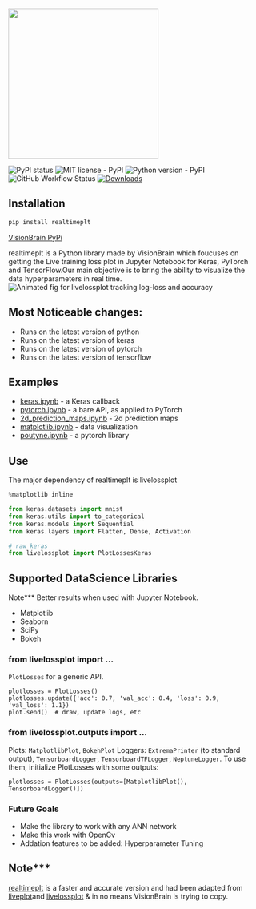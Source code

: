 <p >
    <br>
    <img src="https://github.com/VisionBrain/realtimeplt/blob/master/realtimeplt.png" width="300"/>
    <br>
</p>

![PyPI status](https://img.shields.io/pypi/status/realtimeplt.svg)
![MIT license - PyPI](https://img.shields.io/pypi/l/realtimeplt.svg)
![Python version - PyPI](https://img.shields.io/pypi/pyversions/realtimeplt.svg)
![GitHub Workflow Status](https://img.shields.io/github/workflow/status/stared/livelossplot/Python%20package)
[![Downloads](http://pepy.tech/badge/realtimeplt)](http://pepy.tech/count/realtimeplt)

## Installation
```bash
pip install realtimeplt
```
[VisionBrain PyPi](https://pypi.org/project/realtimeplt/)

realtimeplt is a Python library made by VisionBrain which foucuses on getting the Live training loss plot in Jupyter Notebook for Keras, PyTorch and TensorFlow.Our main objective is to bring the ability to  visualize the data hyperparameters in real time.
![Animated fig for livelossplot tracking log-loss and accuracy](https://github.com/VisionBrain/realtimeplt/blob/master/realtimeplt.gif)


## Most Noticeable changes:
* Runs on the latest version of python
* Runs on the latest version of keras
* Runs on the latest version of pytorch
* Runs on the latest version of tensorflow

## Examples
- [keras.ipynb](https://github.com/VisionBrain/realtimeplt/blob/master/examples/keras.ipynb) - a Keras callback
- [pytorch.ipynb](https://github.com/VisionBrain/realtimeplt/blob/master/examples/pytorch.ipynb) - a bare API, as applied to PyTorch
- [2d_prediction_maps.ipynb](https://github.com/VisionBrain/realtimeplt/blob/master/examples/2d_prediction_maps.ipynb) - 2d prediction maps 
- [matplotlib.ipynb](https://github.com/VisionBrain/realtimeplt/blob/master/examples/matplotlib.ipynb) - data visualization
- [poutyne.ipynb](https://github.com/VisionBrain/realtimeplt/blob/master/examples/poutyne.ipynb) - a pytorch library

## Use 
The major dependency of realtimeplt is livelossplot
```python
%matplotlib inline

from keras.datasets import mnist
from keras.utils import to_categorical
from keras.models import Sequential
from keras.layers import Flatten, Dense, Activation

# raw keras
from livelossplot import PlotLossesKeras
```

## Supported DataScience Libraries
Note*** Better results when used with Jupyter Notebook.

- Matplotlib
- Seaborn
- SciPy
- Bokeh

### from livelossplot import ...
`PlotLosses` for a generic API.
```{python}
plotlosses = PlotLosses()
plotlosses.update({'acc': 0.7, 'val_acc': 0.4, 'loss': 0.9, 'val_loss': 1.1})
plot.send()  # draw, update logs, etc
```
### from livelossplot.outputs import ...

Plots: `MatplotlibPlot`, `BokehPlot`
Loggers: `ExtremaPrinter` (to standard output), `TensorboardLogger`, `TensorboardTFLogger`, `NeptuneLogger`.
To use them, initialize PlotLosses with some outputs:
```{python}
plotlosses = PlotLosses(outputs=[MatplotlibPlot(), TensorboardLogger()])
```

### Future Goals
* Make the library to work with any ANN network
* Make this work with OpenCv
* Addation features to be added: Hyperparameter Tuning

## Note***
 [realtimeplt](https://pypi.org/project/realtimeplt/) is a faster and accurate version and had been adapted from [liveplot](https://github.com/PhilReinhold/liveplot)and [livelossplot](https://github.com/stared/livelossplot) & in no means VisionBrain is trying to copy. 




